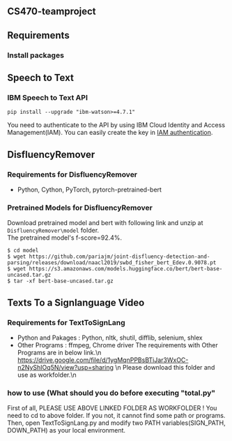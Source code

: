 CS470-teamproject
--------------------------------------------

## Requirements

### Install packages  

## Speech to Text
### IBM Speech to Text API
```
pip install --upgrade "ibm-watson>=4.7.1"
```
You need to authenticate to the API by using IBM Cloud Identity and Access Management(IAM).
You can easily create the key in [IAM authentication](https://cloud.ibm.com/docs/watson?topic=watson-about).   

## DisfluencyRemover
### Requirements for DisfluencyRemover 
* Python, Cython, PyTorch, pytorch-pretrained-bert

### Pretrained Models for DisfluencyRemover
Download pretrained model and bert with following link and unzip at `DisfluencyRemover\model` folder.  
The pretrained model's f-score=92.4%.

```
$ cd model
$ wget https://github.com/pariajm/joint-disfluency-detection-and-parsing/releases/download/naacl2019/swbd_fisher_bert_Edev.0.9078.pt
$ wget https://s3.amazonaws.com/models.huggingface.co/bert/bert-base-uncased.tar.gz
$ tar -xf bert-base-uncased.tar.gz
```

## Texts To a Signlanguage Video
### Requirements for TextToSignLang
* Python and Pakages : Python, nltk, shutil, difflib, selenium, shlex
* Other Programs : ffmpeg, Chrome driver
The requirements with Other Programs are in below link.\n
https://drive.google.com/file/d/1ygMqnPPBsBTiJar3WxOC-n2NyShIOq5N/view?usp=sharing \n
Please download this folder and use as workfolder.\n

### how to use (What should you do before executing "total.py"
First of all, PLEASE USE ABOVE LINKED FOLDER AS WORKFOLDER !
You need to cd to above folder.
If you not, it cannot find some path or programs.
Then, open TextToSignLang.py and modify two PATH variables(SIGN_PATH, DOWN_PATH) as your local environment.

